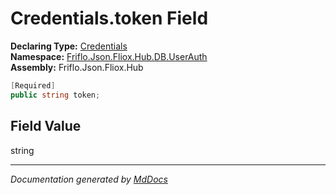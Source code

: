 ﻿<!--  
  <auto-generated>   
    The contents of this file were generated by a tool.  
    Changes to this file may be list if the file is regenerated  
  </auto-generated>   
-->

# Credentials.token Field

**Declaring Type:** [Credentials](../index.md)  
**Namespace:** [Friflo.Json.Fliox.Hub.DB.UserAuth](../../index.md)  
**Assembly:** Friflo.Json.Fliox.Hub

```csharp
[Required]
public string token;
```

## Field Value

string

___

*Documentation generated by [MdDocs](https://github.com/ap0llo/mddocs)*

